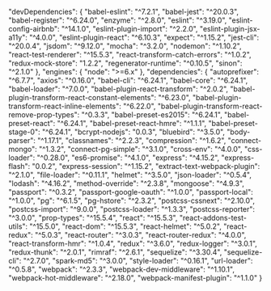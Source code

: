 "devDependencies": {
    "babel-eslint": "^7.2.1",
    "babel-jest": "^20.0.3",
    "babel-register": "^6.24.0",
    "enzyme": "^2.8.0",
    "eslint": "^3.19.0",
    "eslint-config-airbnb": "^14.1.0",
    "eslint-plugin-import": "^2.2.0",
    "eslint-plugin-jsx-a11y": "^4.0.0",
    "eslint-plugin-react": "^6.10.3",
    "expect": "^1.15.2",
    "jest-cli": "^20.0.4",
    "jsdom": "^9.12.0",
    "mocha": "^3.2.0",
    "nodemon": "^1.10.2",
    "react-test-renderer": "^15.5.3",
    "react-transform-catch-errors": "^1.0.2",
    "redux-mock-store": "1.2.2",
    "regenerator-runtime": "^0.10.5",
    "sinon": "^2.1.0"
  },
  "engines": {
    "node": ">=6.x"
  },
  "dependencies": {
    "autoprefixer": "^6.7.7",
    "axios": "^0.16.0",
    "babel-cli": "^6.24.1",
    "babel-core": "^6.24.1",
    "babel-loader": "^7.0.0",
    "babel-plugin-react-transform": "^2.0.2",
    "babel-plugin-transform-react-constant-elements": "^6.23.0",
    "babel-plugin-transform-react-inline-elements": "^6.22.0",
    "babel-plugin-transform-react-remove-prop-types": "^0.3.3",
    "babel-preset-es2015": "^6.24.1",
    "babel-preset-react": "^6.24.1",
    "babel-preset-react-hmre": "^1.1.1",
    "babel-preset-stage-0": "^6.24.1",
    "bcrypt-nodejs": "0.0.3",
    "bluebird": "^3.5.0",
    "body-parser": "^1.17.1",
    "classnames": "^2.2.3",
    "compression": "^1.6.2",
    "connect-mongo": "^1.3.2",
    "connect-pg-simple": "^3.1.0",
    "cross-env": "^4.0.0",
    "css-loader": "^0.28.0",
    "es6-promise": "^4.1.0",
    "express": "^4.15.2",
    "express-flash": "0.0.2",
    "express-session": "^1.15.2",
    "extract-text-webpack-plugin": "^2.1.0",
    "file-loader": "^0.11.1",
    "helmet": "^3.5.0",
    "json-loader": "^0.5.4",
    "lodash": "^4.16.2",
    "method-override": "^2.3.8",
    "mongoose": "^4.9.3",
    "passport": "^0.3.2",
    "passport-google-oauth": "^1.0.0",
    "passport-local": "^1.0.0",
    "pg": "^6.1.5",
    "pg-hstore": "^2.3.2",
    "postcss-cssnext": "^2.10.0",
    "postcss-import": "^9.0.0",
    "postcss-loader": "^1.3.3",
    "postcss-reporter": "^3.0.0",
    "prop-types": "^15.5.4",
    "react": "^15.5.3",
    "react-addons-test-utils": "^15.5.0",
    "react-dom": "^15.5.3",
    "react-helmet": "^5.0.2",
    "react-redux": "^5.0.3",
    "react-router": "^3.0.3",
    "react-router-redux": "^4.0.0",
    "react-transform-hmr": "^1.0.4",
    "redux": "^3.6.0",
    "redux-logger": "^3.0.1",
    "redux-thunk": "^2.0.1",
    "rimraf": "^2.6.1",
    "sequelize": "^3.30.4",
    "sequelize-cli": "^2.7.0",
    "spark-md5": "^3.0.0",
    "style-loader": "^0.16.1",
    "url-loader": "^0.5.8",
    "webpack": "^2.3.3",
    "webpack-dev-middleware": "^1.10.1",
    "webpack-hot-middleware": "^2.18.0",
    "webpack-manifest-plugin": "^1.1.0"
  }